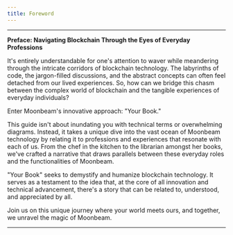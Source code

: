 ```yaml
---
title: Foreword
---
```



---

**Preface: Navigating Blockchain Through the Eyes of Everyday Professions**

It's entirely understandable for one's attention to waver while meandering through the intricate corridors of blockchain technology. The labyrinths of code, the jargon-filled discussions, and the abstract concepts can often feel detached from our lived experiences. So, how can we bridge this chasm between the complex world of blockchain and the tangible experiences of everyday individuals?

Enter Moonbeam's innovative approach: "Your Book." 

This guide isn't about inundating you with technical terms or overwhelming diagrams. Instead, it takes a unique dive into the vast ocean of Moonbeam technology by relating it to professions and experiences that resonate with each of us. From the chef in the kitchen to the librarian amongst her books, we've crafted a narrative that draws parallels between these everyday roles and the functionalities of Moonbeam.

"Your Book" seeks to demystify and humanize blockchain technology. It serves as a testament to the idea that, at the core of all innovation and technical advancement, there's a story that can be related to, understood, and appreciated by all.

Join us on this unique journey where your world meets ours, and together, we unravel the magic of Moonbeam.

---